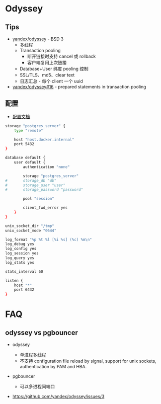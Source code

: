 # Odyssey

## Tips
* [yandex/odyssey](https://github.com/yandex/odyssey) - BSD 3
  * 多线程
  * Transaction pooling
    * 断开链接时支持 cancel 或 rollback
    * 客户端复用上次链接
  * Database+User 纬度 pooling 控制
  * SSL/TLS、md5、clear text
  * 日志汇总 - 每个 client 一个 uuid
* [yandex/odyssey#16](https://github.com/yandex/odyssey/issues/16) - prepared statements in transaction pooling

## 配置
* [配置文档](https://github.com/yandex/odyssey/blob/master/documentation/configuration.md)

```bash
storage "postgres_server" {
	type "remote"

	host "host.docker.internal"
	port 5432
}

database default {
	user default {
		authentication "none"

		storage "postgres_server"
#		storage_db "db"
#		storage_user "user"
#		storage_password "password"

		pool "session"

		client_fwd_error yes
	}
}

unix_socket_dir "/tmp"
unix_socket_mode "0644"

log_format "%p %t %l [%i %s] (%c) %m\n"
log_debug yes
log_config yes
log_session yes
log_query yes
log_stats yes

stats_interval 60

listen {
	host "*"
	port 6432
}
```

# FAQ
## odyssey vs pgbouncer
* odyssey
  * 单进程多线程
  * 不支持 configuration file reload by signal, support for unix sockets, authentication by PAM and HBA.
* pgbouncer
  * 可以多进程同端口

* https://github.com/yandex/odyssey/issues/3

